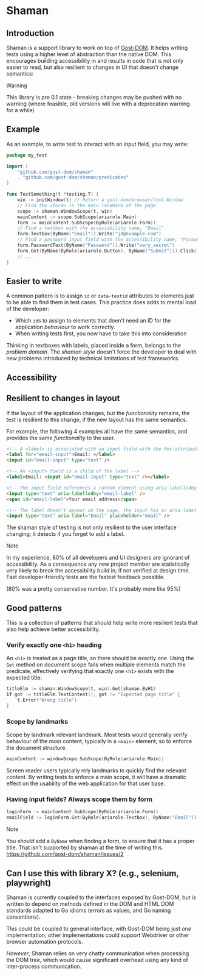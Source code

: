 # Shaman

## Introduction

Shaman is a support library to work on top of [Gost-DOM]. It helps writing tests
using a higher level of abstraction than the native DOM. This encourages
building accessibility in and results in code that is not only easier to read,
but also resilient to changes in UI that doesn't change semantics:

> [!Warning]
> This library is pre 0.1 state - breaking changes may be pushed with no
> warning (where feasible, old versions will live with a deprecation warning for
> a while)

[Gost-DOM]: https://github.com/gost-dom/browser

## Example

As an example, to write test to interact with an input field, you may write:

```go
package my_test

import (
    "github.com/gost-dom/shaman"
    . "github.com/gost-dom/shaman/predicates"
)

func TestSomething(t *testing.T) {
    win := initWindow(t) // Return a gost-dom/browser/html.Window
    // Find the <form> in the main landmark of the page.
    scope := shaman.WindowScope(t, win)
    mainContent := scope.SubScope(ariarole.Main)
    form := mainContent.SubScope(ByRole(ariarole.Form))
    // Find a textbox with the accessibility name, "Email"
    form.Textbox(ByName("Email")).Write("jd@example.com")
    // Find a password input field with the accessibility name, "Password"
    form.PasswordText(ByName("Password")).Write("very_secret")
    form.Get(ByName(ByRole(ariarole.Button), ByName("Submit"))).Click()
    // ...
}
```

## Easier to write

A common pattern is to assign `id` or `data-testid` attributes to elements just
to be able to find them in test cases. This practice does adds to mental load of
the developer:

- Which `id`s to assign to elements that doen't need an ID for the application
  _behaviour_ to work correctly.
- When writing tests first, you now have to take this into consideration

Thinking in textboxes with labels, placed inside a form, belongs to the _problem
domain_. The _shaman style_ doesn't force the developer to deal with new
problems introduced by technical limitations of test frameworks.

## Accessibility

## Resilient to changes in layout

If the layout of the application changes, but the _functionality_ remains, the
test is resilient to this change, if the new layout has the same semantics.

For example, the following 4 examples all have the same semantics, and provides
the same _functionality_ to the user. 


```html
<!-- A <label> is associated with an input field with the for-attribute -->
<label for="email-input">Email: </label>
<input id="email-input" type="text" />

<!-- An <input> field is a child of the label -->
<label>Email: <input id="email-input" type="text" /></label>

<!-- The input field references a random element using aria-labelledby -->
<input type="text" aria-labelledby="email-label" />
<span id="email-label">Your email address</span>

<!-- The label doesn't appear on the page, the input has an aria-label -->
<input type="text" aria-label="Email" placeholder="email" />
```

The shaman style of testing is not only resilient to the user interface
changing; it detects if you forget to add a label.

> [!NOTE]
> In my experience, 80% of all developers and UI designers are ignorant of
> accessibility. As a consequence any new project member are statistically very
> likely to break the accessibility build in; if not verified at design time.
> Fast developer-friendly tests are the fastest feedback possible. 
>
> (80% was a pretty conservative number. It's probably more like 95%)

## Good patterns

This is a collection of patterns that should help write more resilient tests
that also help achieve better accessibility.

### Verify exactly one `<h1>` heading

An `<h1>` is treated as a page title, so there should be exactly _one_. Using
the `Get` method on document scope fails when multiple elements match the
predicate, effectively verifying that exactly one `<h1>` exists with the
expected title:

```go
titleElm := shaman.WindowScope(t, win).Get(shaman.ByH1)
if got := titleElm.TextContent(); got != "Expected page title" {
    t.Error("Wrong title")
}
```

### Scope by landmarks

Scope by landmark relevant landmark. Most tests would generally verify behaviour
of the _main_ content, typically in a `<main>` element; so to enforce the
document structure.

```go
mainContent := windowScope.SubScope(ByRole(ariarole.Main))
```

Screen reader users typically rely landmarks to quickly find the relevant
content. By writing tests to enforce a main scope, it will have a dramatic
effect on the usability of the web application for that user base.

### Having input fields? Always scope them by form

```Go
loginForm := mainContent.SubScope(ByRole(ariarole.Form))
emailField := loginForm.Get(ByRole(ariarole.Textbox), ByName("Email"))
```

> [!NOTE]
> You _should_ add a `ByName` when finding a form, to ensure that it has a
> proper title. That isn't supported by shaman at the time of writing this.
> https://github.com/gost-dom/shaman/issues/2

## Can I use this with library X? (e.g., selenium, playwright)

Shaman is currently coupled to the interfaces exposed by Gost-DOM, but is 
written to depend on methods defined in the DOM and HTML DOM standards
adapted to Go idioms (errors as values, and Go naming conventions).

This could be coupled to general interface, with Gost-DOM being just _one_
implementation; other implementations could support Webdriver or other browser
automation protocols. 

_However_, Shaman relies on very chatty communication when processing the DOM
tree, which would cause significant overhead using any kind of inter-process
communication.
